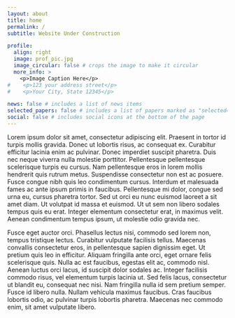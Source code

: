 ```yaml
---
layout: about
title: home
permalink: /
subtitle: Website Under Construction

profile:
  align: right
  image: prof_pic.jpg
  image_circular: false # crops the image to make it circular
  more_info: >
    <p>Image Caption Here</p>
#    <p>123 your address street</p>
#    <p>Your City, State 12345</p>

news: false # includes a list of news items
selected_papers: false # includes a list of papers marked as "selected={true}"
social: false # includes social icons at the bottom of the page
---
```


Lorem ipsum dolor sit amet, consectetur adipiscing elit. Praesent in tortor id turpis mollis gravida. Donec ut lobortis risus, ac consequat ex. Curabitur efficitur lacinia enim ac pulvinar. Donec imperdiet suscipit pharetra. Duis nec neque viverra nulla molestie porttitor. Pellentesque pellentesque scelerisque turpis eu cursus. Nam pellentesque eros in lorem mollis hendrerit quis rutrum metus. Suspendisse consectetur non est ac posuere. Fusce congue nibh quis leo condimentum cursus. Interdum et malesuada fames ac ante ipsum primis in faucibus. Pellentesque mi dolor, congue sed urna eu, cursus pharetra tortor. Sed ut orci eu nunc euismod laoreet a sit amet diam. Ut volutpat id massa et euismod. Ut ut sem non libero sodales tempus quis eu erat. Integer elementum consectetur erat, in maximus velit. Aenean condimentum tempus ipsum, ut molestie odio gravida nec.

Fusce eget auctor orci. Phasellus lectus nisi, commodo sed lorem non, tempus tristique lectus. Curabitur vulputate facilisis tellus. Maecenas convallis consectetur eros, in pellentesque sapien dignissim eget. Ut pretium quis leo in efficitur. Aliquam fringilla ante orci, eget ornare felis scelerisque quis. Nulla ac est faucibus, egestas elit ac, commodo nisl. Aenean luctus orci lacus, id suscipit dolor sodales ac. Integer facilisis commodo risus, vel elementum turpis lacinia ut. Sed felis lacus, consectetur ut blandit eu, consequat nec nisi. Nam fringilla nulla id sem pretium semper. Fusce id libero nulla. Nullam vehicula maximus faucibus. Cras faucibus lobortis odio, ac pulvinar turpis lobortis pharetra. Maecenas nec commodo enim, sit amet vulputate libero.